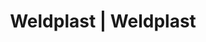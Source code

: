 ---
Link: "file:/Users/vinayakpatel/Downloads/www.weldplast.cz/eshop_products_compare/add/eshop-products-variant14"
product_name: "null"
product_id: "null"
title: "Weldplast | Weldplast"
product_desc: ""
product_specs: ""
product_downloads: ""
href: ""
accessories: ""
similar_products: ""
---